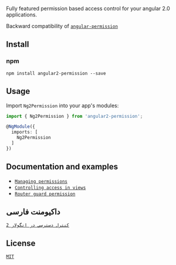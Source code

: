 ﻿
Fully featured permission based access control for your angular 2.0 applications.

Backward compatibility of [`angular-permission`](https://github.com/Narzerus/angular-permission)

## Install

### npm

```
npm install angular2-permission --save
```

## Usage

Import `Ng2Permission` into your app's modules:

``` typescript
import { Ng2Permission } from 'angular2-permission';

@NgModule({
  imports: [
    Ng2Permission
  ]
})
```

## Documentation and examples

* [`Managing permissions`](./doc/managing-permissions.md)
* [`Controlling access in views`](./doc/controlling-access-in-views.md)
* [`Router guard permission`](./doc/router-guard-permission.md)

## داکیومنت فارسی

[`کنترل دسترسی در انگولار 2`](http://codersblog.ir/post/?id=2006&slug=%DA%A9%D9%86%D8%AA%D8%B1%D9%84-%D8%AF%D8%B3%D8%AA%D8%B1%D8%B3%DB%8C-%D8%AF%D8%B1-angular-%D8%A8%D8%A7-%D8%A7%D8%B3%D8%AA%D9%81%D8%A7%D8%AF%D9%87-%D8%A7%D8%B2-ng2perm)


## License

[`MIT`](./LICENSE.md)
